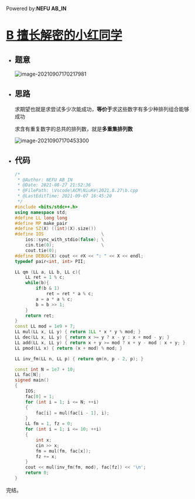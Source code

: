 Powered by:**NEFU AB_IN**

# <font color=#6495ED size=6>[B 擅长解密的小红同学](https://ac.nowcoder.com/acm/contest/11214/B)</font>
* ## 题意

  ![image-20210907170217981](C:\Users\liusy\AppData\Roaming\Typora\typora-user-images\image-20210907170217981.png)

* ## 思路

  求期望也就是求尝试多少次能成功，**等价于**求这些数字有多少种排列组合能够成功

  求含有重复数字的总共的排列数，就是**多重集排列数**

  ![image-20210907170453300](C:\Users\liusy\AppData\Roaming\Typora\typora-user-images\image-20210907170453300.png)

* ## 代码

  ```cpp
  /*
   * @Author: NEFU AB_IN
   * @Date: 2021-08-27 21:52:36
   * @FilePath: \Vscode\ACM\NiuKe\2021.8.27\b.cpp
   * @LastEditTime: 2021-09-07 16:45:20
   */
  #include <bits/stdc++.h>
  using namespace std;
  #define LL long long
  #define MP make_pair
  #define SZ(X) ((int)(X).size())
  #define IOS                      \
      ios::sync_with_stdio(false); \
      cin.tie(0);                  \
      cout.tie(0);
  #define DEBUG(X) cout << #X << ": " << X << endl;
  typedef pair<int, int> PII;
  
  LL qm (LL a, LL b, LL c){
      LL ret = 1 % c;
      while(b){
          if(b & 1)
              ret = ret * a % c;
          a = a * a % c;
          b = b >> 1;
      }
      return ret;
  }
  const LL mod = 1e9 + 7;
  LL mul(LL x, LL y) { return 1LL * x * y % mod; }
  LL dec(LL x, LL y) { return x >= y ? x - y : x + mod - y; }
  LL add(LL x, LL y) { return x + y >= mod ? x + y - mod : x + y; }
  LL pmod(LL x) { return (x + mod) % mod; }
  
  LL inv_fm(LL n, LL p) { return qm(n, p - 2, p); }
  
  const int N = 1e7 + 10;
  LL fac[N];
  signed main()
  {
      IOS;
      fac[0] = 1;
      for (int i = 1; i <= N; ++i)
      {
          fac[i] = mul(fac[i - 1], i);
      }
      LL fm = 1, fz = 0;
      for (int i = 1; i <= 10; ++i)
      {
          int x;
          cin >> x;
          fm = mul(fm, fac[x]);
          fz += x;
      }
      cout << mul(inv_fm(fm, mod), fac[fz]) << '\n';
      return 0;
  }
  ```

  

完结。